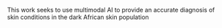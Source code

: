 This work seeks to use multimodal AI to provide an accurate diagnosis of skin conditions in the dark African skin population

